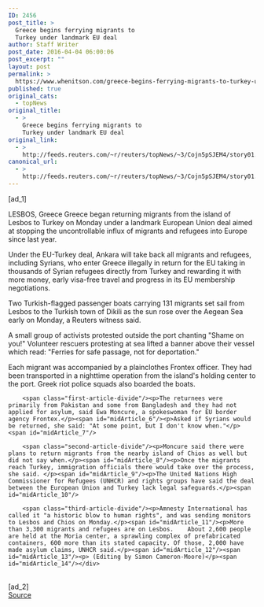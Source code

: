 ```yaml
---
ID: 2456
post_title: >
  Greece begins ferrying migrants to
  Turkey under landmark EU deal
author: Staff Writer
post_date: 2016-04-04 06:00:06
post_excerpt: ""
layout: post
permalink: >
  https://www.whenitson.com/greece-begins-ferrying-migrants-to-turkey-under-landmark-eu-deal/
published: true
original_cats:
  - topNews
original_title:
  - >
    Greece begins ferrying migrants to
    Turkey under landmark EU deal
original_link:
  - >
    http://feeds.reuters.com/~r/reuters/topNews/~3/Cojn5pSJEM4/story01.htm
canonical_url:
  - >
    http://feeds.reuters.com/~r/reuters/topNews/~3/Cojn5pSJEM4/story01.htm
---
```

 [ad_1]
<br><div id="articleText">
<span id="midArticle_start"/>

<span id="midArticle_0"/><span class="focusParagraph" readability="5"><p><span class="articleLocation">LESBOS, Greece</span> Greece began returning migrants from the island of Lesbos to Turkey on Monday under a landmark European Union deal aimed at stopping the uncontrollable influx of migrants and refugees into Europe since last year.</p></span><span id="midArticle_1"/><p>Under the EU-Turkey deal, Ankara will take back all migrants and refugees, including Syrians, who enter Greece illegally in return for the EU taking in thousands of Syrian refugees directly from Turkey and rewarding it with more money, early visa-free travel and progress in its EU membership negotiations.</p><span id="midArticle_2"/><p>Two Turkish-flagged passenger boats carrying 131 migrants set sail from Lesbos to the Turkish town of Dikili as the sun rose over the Aegean Sea early on Monday, a Reuters witness said.</p><span id="midArticle_3"/><p>A small group of activists protested outside the port chanting "Shame on you!" Volunteer rescuers protesting at sea lifted a banner above their vessel which read: "Ferries for safe passage, not for deportation."</p><span id="midArticle_4"/><p>Each migrant was accompanied by a plainclothes Frontex officer. They had been transported in a nighttime operation from the island's holding center to the port. Greek riot police squads also boarded the boats.</p><span id="midArticle_5"/>
        
        <span class="first-article-divide"/><p>The returnees were primarily from Pakistan and some from Bangladesh and they had not applied for asylum, said Ewa Moncure, a spokeswoman for EU border agency Frontex.</p><span id="midArticle_6"/><p>Asked if Syrians would be returned, she said: "At some point, but I don't know when."</p><span id="midArticle_7"/>
        
        <span class="second-article-divide"/><p>Moncure said there were plans to return migrants from the nearby island of Chios as well but did not say when.</p><span id="midArticle_8"/><p>Once the migrants reach Turkey, immigration officials there would take over the process, she said. </p><span id="midArticle_9"/><p>The United Nations High Commissioner for Refugees (UNHCR) and rights groups have said the deal between the European Union and Turkey lack legal safeguards.</p><span id="midArticle_10"/>
        
        <span class="third-article-divide"/><p>Amnesty International has called it "a historic blow to human rights", and was sending monitors to Lesbos and Chios on Monday.</p><span id="midArticle_11"/><p>More than 3,300 migrants and refugees are on Lesbos.    About 2,600 people are held at the Moria center, a sprawling complex of prefabricated containers, 600 more than its stated capacity. Of those, 2,000 have made asylum claims, UNHCR said.</p><span id="midArticle_12"/><span id="midArticle_13"/><p> (Editing by Simon Cameron-Moore)</p><span id="midArticle_14"/></div>
<br>[ad_2]
<br><a href="http://feeds.reuters.com/~r/reuters/topNews/~3/Cojn5pSJEM4/story01.htm">Source </a>